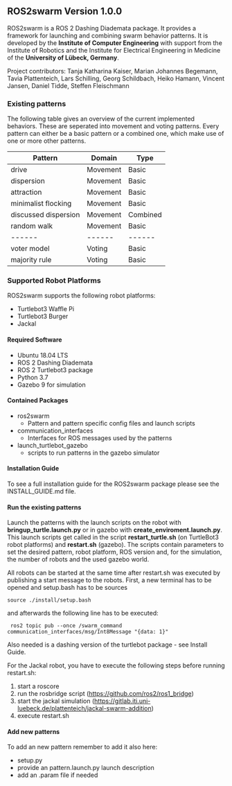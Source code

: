 ## **ROS2swarm Version 1.0.0**

ROS2swarm is a ROS 2 Dashing Diademata package. It provides a framework for launching and combining swarm behavior patterns. 
It is developed by the **Institute of Computer Engineering** with support from the Institute of Robotics and the Institute for Electrical Engineering in Medicine of the **University of Lübeck, Germany**. 

Project contributors: Tanja Katharina Kaiser, Marian Johannes Begemann, Tavia Plattenteich, Lars Schilling, Georg Schildbach, Heiko Hamann, Vincent Jansen, Daniel Tidde, Steffen Fleischmann  

### **Existing patterns**

The following table gives an overview of the current implemented behaviors. 
These are seperated into movement and voting patterns.
Every pattern can either be a basic pattern or a combined one, which make use of one or more other patterns.

| Pattern                  | Domain   | Type | 
| ------                   | ------   | ------  |
| drive                    | Movement | Basic    | 
| dispersion               | Movement | Basic    | 
| attraction               | Movement | Basic    | 
| minimalist flocking      | Movement | Basic    | 
| discussed dispersion | Movement | Combined | 
| random walk | Movement | Basic | 
| ------                   | ------   | ------   | 
| voter model              | Voting   | Basic    | 
| majority rule            | Voting   | Basic    | 

### **Supported Robot Platforms**
	
ROS2swarm supports the following robot platforms:
	
* Turtlebot3 Waffle Pi
* Turtlebot3 Burger
* Jackal

#### **Required Software**
* Ubuntu 18.04 LTS
* ROS 2 Dashing Diademata
* ROS 2 Turtlebot3 package 
* Python 3.7
* Gazebo 9 for simulation

#### **Contained Packages**
* ros2swarm
    * Pattern and pattern specific config files and launch scripts
* communication_interfaces
    * Interfaces for ROS messages used by the patterns
* launch_turtlebot_gazebo
    * scripts to run patterns in the gazebo simulator 

#### **Installation Guide** 
	
To see a full installation guide for the ROS2swarm package please see the INSTALL_GUIDE.md file.

#### **Run the existing patterns**
Launch the patterns with the launch scripts on the robot with **bringup_turtle.launch.py** or
in gazebo with **create_enviroment.launch.py**.
This launch scripts get called in the script **restart_turtle.sh** (on TurtleBot3 robot platforms) 
and **restart.sh** (gazebo). 
The scripts contain parameters to set the desired pattern, robot platform, ROS version and, for the simulation, the number of robots and the used gazebo world. 

All robots can be started at the same time after restart.sh was executed by publishing a start message to the robots. 
First, a new terminal has to be opened and setup.bash has to be sources 

```
source ./install/setup.bash
```

and afterwards the following line has to be executed:
```
 ros2 topic pub --once /swarm_command communication_interfaces/msg/Int8Message "{data: 1}"
```

Also needed is a dashing version of the turtlebot package - see Install Guide.

For the Jackal robot, you have to execute the following steps before running restart.sh: 

1. start a roscore 
2. run the rosbridge script (https://github.com/ros2/ros1_bridge)
3. start the jackal simulation (https://gitlab.iti.uni-luebeck.de/plattenteich/jackal-swarm-addition)
4. execute restart.sh 

#### **Add new patterns**
To add an new pattern remember to add it also here:
* setup.py
* provide an pattern.launch.py launch description
* add an .param file if needed 




